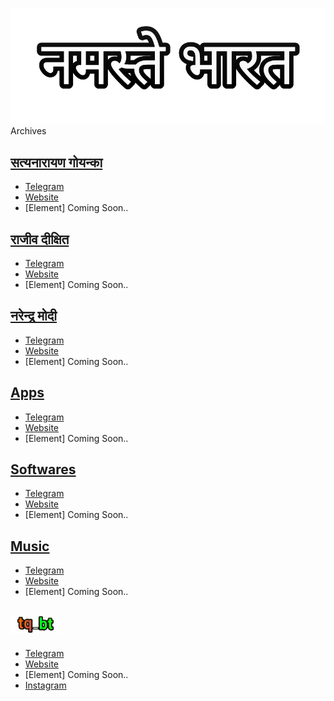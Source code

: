 [![NamasteyBharat.github.io](https://raw.githubusercontent.com/NamasteyBharat/NamasteyBharat.github.io/master/logo/rectangle.png)](https://NamasteyBharat.github.io)
Archives

## [सत्यनारायण गोयन्का](https://NamasteyBharat.github.io/SNGoenka)
* [Telegram](https://t.me/SNGoenka_NamasteyBharat)
* [Website](https://NamasteyBharat.github.io/SNGoenka)
* [Element] Coming Soon..

## [राजीव दीक्षित](https://NamasteyBharat.github.io/RajivDixit)
* [Telegram](https://t.me/RajivDixit_NamasteyBharat)
* [Website](https://NamasteyBharat.github.io/RajivDixit)
* [Element] Coming Soon..

## [नरेन्द्र मोदी](https://NamasteyBharat.github.io/MannKiBaat)
* [Telegram](https://t.me/MannKiBaat_NamasteyBharat)
* [Website](https://NamasteyBharat.github.io/MannKiBaat)
* [Element] Coming Soon..

## [Apps](https://t.me/tq_bt)
* [Telegram](https://t.me/tq_bt)
* [Website](https://NamasteyBharat.github.io/Apps)
* [Element] Coming Soon..

## [Softwares](https://t.me/tq_bt)
* [Telegram](https://t.me/tq_bt)
* [Website](https://NamasteyBharat.github.io/Softwares)
* [Element] Coming Soon..

## [Music](https://t.me/tq_bt)
* [Telegram](https://t.me/tq_bt)
* [Website](https://NamasteyBharat.github.io/Music)
* [Element] Coming Soon..

## <h2 id="music"><a href="https://t.me/tq_bt"><img src="https://raw.githubusercontent.com/NamasteyBharat/NamasteyBharat.github.io/master/logo/rectangle11.png" alt="drawing" width="80"/></a></h2>
* [Telegram](https://t.me/tq_bt)
* [Website](https://NamasteyBharat.github.io/tq_bt)
* [Element] Coming Soon..
* [Instagram](https://instagram.com/tq_bt)
